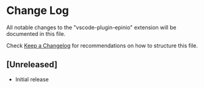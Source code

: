 # Change Log

All notable changes to the "vscode-plugin-epinio" extension will be documented in this file.

Check [Keep a Changelog](http://keepachangelog.com/) for recommendations on how to structure this file.

## [Unreleased]

- Initial release